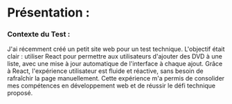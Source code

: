 # Présentation : 

### Contexte du Test :
J'ai récemment créé un petit site web pour un test technique. 
L'objectif était clair : utiliser React pour permettre aux utilisateurs d'ajouter des DVD à une liste, 
avec une mise à jour automatique de l'interface à chaque ajout. Grâce à React, 
l'expérience utilisateur est fluide et réactive, sans besoin de rafraîchir la page manuellement. 
Cette expérience m'a permis de consolider mes compétences en développement web et de réussir le défi technique proposé.

